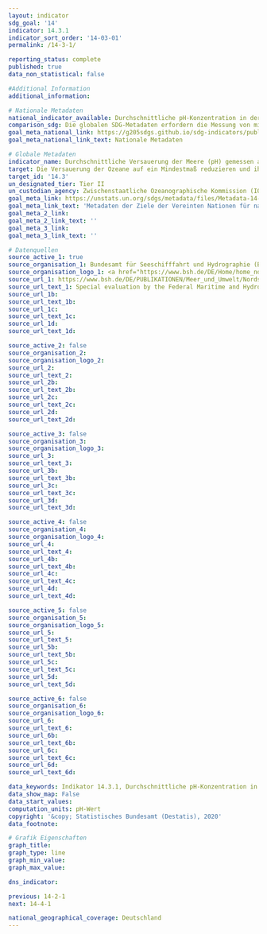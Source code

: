 ```yaml
---
layout: indicator
sdg_goal: '14'
indicator: 14.3.1
indicator_sort_order: '14-03-01'
permalink: /14-3-1/

reporting_status: complete
published: true
data_non_statistical: false

#Additional Information
additional_information: 

# Nationale Metadaten
national_indicator_available: Durchschnittliche pH-Konzentration in der Deutschen Bucht
comparison_sdg: Die globalen SDG-Metadaten erfordern die Messung von mindestens zwei der vier definierten Parameter. Diese Zeitreihe stellt lediglich die durchschnittliche pH-Konzentration dar
goal_meta_national_link: https://g205sdgs.github.io/sdg-indicators/public/MetaDe/14.3.1.pdf
goal_meta_national_link_text: Nationale Metadaten

# Globale Metadaten
indicator_name: Durchschnittliche Versauerung der Meere (pH) gemessen an einer vereinbarten Reihe von repräsentativen Probeentnahmestationen
target: Die Versauerung der Ozeane auf ein Mindestmaß reduzieren und ihre Auswirkungen bekämpfen, unter anderem durch eine verstärkte wissenschaftliche Zusammenarbeit auf allen Ebenen
target_id: '14.3'
un_designated_tier: Tier II
un_custodian_agency: Zwischenstaatliche Ozeanographische Kommission (IOC)
goal_meta_link: https://unstats.un.org/sdgs/metadata/files/Metadata-14-03-01.pdf
goal_meta_link_text: 'Metadaten der Ziele der Vereinten Nationen für nachhaltige Entwicklung'
goal_meta_2_link: 
goal_meta_2_link_text: ''
goal_meta_3_link: 
goal_meta_3_link_text: ''

# Datenquellen
source_active_1: true
source_organisation_1: Bundesamt für Seeschifffahrt und Hydrographie (BSH)
source_organisation_logo_1: <a href="https://www.bsh.de/DE/Home/home_node.html;jsessionid=1C7E732B4D18093E53780EB37C351809.live11294"><img src="https://g205sdgs.github.io/sdg-indicators/public/logos/bsh.png" alt="Logo bsh" /></a>
source_url_1: https://www.bsh.de/DE/PUBLIKATIONEN/Meer_und_Umwelt/Nordseezustand_Aktuell/nordseezustand-aktuell_node.html
source_url_text_1: Special evaluation by the Federal Maritime and Hydrographic Agency (BSH)
source_url_1b: 
source_url_text_1b: 
source_url_1c: 
source_url_text_1c: 
source_url_1d: 
source_url_text_1d: 

source_active_2: false
source_organisation_2: 
source_organisation_logo_2: 
source_url_2: 
source_url_text_2: 
source_url_2b: 
source_url_text_2b: 
source_url_2c: 
source_url_text_2c: 
source_url_2d: 
source_url_text_2d: 

source_active_3: false
source_organisation_3: 
source_organisation_logo_3: 
source_url_3: 
source_url_text_3: 
source_url_3b: 
source_url_text_3b: 
source_url_3c: 
source_url_text_3c: 
source_url_3d: 
source_url_text_3d: 

source_active_4: false
source_organisation_4: 
source_organisation_logo_4: 
source_url_4: 
source_url_text_4: 
source_url_4b: 
source_url_text_4b: 
source_url_4c: 
source_url_text_4c: 
source_url_4d: 
source_url_text_4d: 

source_active_5: false
source_organisation_5: 
source_organisation_logo_5: 
source_url_5: 
source_url_text_5: 
source_url_5b: 
source_url_text_5b: 
source_url_5c: 
source_url_text_5c: 
source_url_5d: 
source_url_text_5d: 

source_active_6: false
source_organisation_6: 
source_organisation_logo_6: 
source_url_6: 
source_url_text_6: 
source_url_6b: 
source_url_text_6b: 
source_url_6c: 
source_url_text_6c: 
source_url_6d: 
source_url_text_6d: 

data_keywords: Indikator 14.3.1, Durchschnittliche pH-Konzentration in der Deutschen Bucht, Zwischenstaatliche Ozeanographische Kommission (IOC), Versäuerung der Meere
data_show_map: False
data_start_values:
computation_units: pH-Wert
copyright: '&copy; Statistisches Bundesamt (Destatis), 2020'
data_footnote: 

# Grafik Eigenschaften
graph_title: 
graph_type: line
graph_min_value: 
graph_max_value: 

dns_indicator: 

previous: 14-2-1
next: 14-4-1

national_geographical_coverage: Deutschland
---
```


